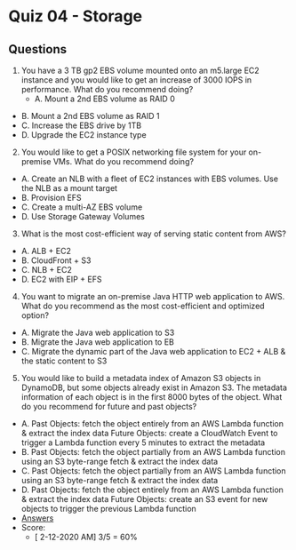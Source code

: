 # Quiz 04 - Storage

## Questions
1) You have a 3 TB gp2 EBS volume mounted onto an m5.large EC2 instance and you would like to get an increase of 3000 IOPS in performance. What do you recommend doing?
   * A. Mount a 2nd EBS volume as RAID 0
  * B. Mount a 2nd EBS volume as RAID 1
  * C. Increase the EBS drive by 1TB
  * D. Upgrade the EC2 instance type
2) You would like to get a POSIX networking file system for your on-premise VMs. What do you recommend doing?
  * A. Create an NLB with a fleet of EC2 instances with EBS volumes. Use the NLB as a mount target
  * B. Provision EFS
  * C. Create a multi-AZ EBS volume
  * D. Use Storage Gateway Volumes
3) What is the most cost-efficient way of serving static content from AWS? 
  * A. ALB + EC2
  * B. CloudFront + S3
  * C. NLB + EC2
  * D. EC2 with EIP + EFS
4) You want to migrate an on-premise Java HTTP web application to AWS. What do you recommend as the most cost-efficient and optimized option?
  * A. Migrate the Java web application to S3
  * B. Migrate the Java web application to EB
  * C. Migrate the dynamic part of the Java web application to EC2 + ALB & the static content to S3
5) You would like to build a metadata index of Amazon S3 objects in DynamoDB, but some objects already exist in Amazon S3. The metadata information of each object is in the first 8000 bytes of the object. What do you recommend for future and past objects? 
  * A. Past Objects: fetch the object entirely from an AWS Lambda function & extract the index data Future Objects: create a CloudWatch Event to trigger a Lambda function every 5 minutes to extract the metadata
  * B. Past Objects: fetch the object partially from an AWS Lambda function using an S3 byte-range fetch & extract the index data
  * C. Past Objects: fetch the object partially from an AWS Lambda function using an S3 byte-range fetch & extract the index data
  * D. Past Objects: fetch the object entirely from an AWS Lambda function & extract the index data Future Objects: create an S3 event for new objects to trigger the previous Lambda function
* [Answers](https://i.imgur.com/lYoqoDW.png)
* Score:
  * [ 2-12-2020 AM] 3/5 = 60%
